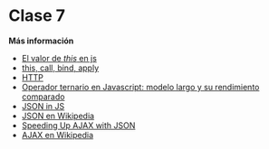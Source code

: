 Clase 7
=================

**Más información**

- [El valor de *this* en js](http://www.etnassoft.com/2012/01/12/el-valor-de-this-en-javascript-como-manejarlo-correctamente/)
- [this, call, bind, apply](https://developer.mozilla.org/es/docs/Web/JavaScript/Referencia/Operadores/this)
- [HTTP](https://en.wikipedia.org/wiki/Hypertext_Transfer_Protocol)
- [Operador ternario en Javascript: modelo largo y su rendimiento comparado](http://www.etnassoft.com/2011/04/01/operador-ternario-javascript/)
- [JSON in JS](http://www.json.org/js.html)
- [JSON en Wikipedia](https://es.wikipedia.org/wiki/JSON)
- [Speeding Up AJAX with JSON](http://www.developer.com/lang/jscript/article.php/3596836/Speeding-Up-AJAX-with-JSON.htm)
- [AJAX en Wikipedia](https://es.wikipedia.org/wiki/AJAX)